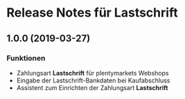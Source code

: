 # Release Notes für Lastschrift

## 1.0.0 (2019-03-27)

### Funktionen

- Zahlungsart **Lastschrift** für plentymarkets Webshops
- Eingabe der Lastschrift-Bankdaten bei Kaufabschluss
- Assistent zum Einrichten der Zahlungsart **Lastschrift**
